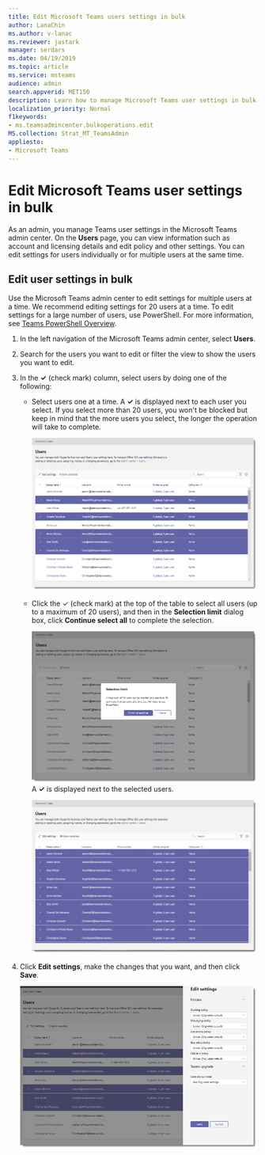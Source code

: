 ```yaml
---
title: Edit Microsoft Teams users settings in bulk
author: LanaChin
ms.author: v-lanac
ms.reviewer: jastark
manager: serdars
ms.date: 04/19/2019
ms.topic: article
ms.service: msteams
audience: admin
search.appverid: MET150
description: Learn how to manage Microsoft Teams user settings in bulk in the Microsoft Teams admin center. 
localization_priority: Normal
f1keywords:
- ms.teamsadmincenter.bulkoperations.edit
MS.collection: Strat_MT_TeamsAdmin
appliesto: 
- Microsoft Teams
---
```


# Edit Microsoft Teams user settings in bulk

As an admin, you manage Teams user settings in the Microsoft Teams admin center. On the **Users** page, you can view information such as account and licensing details and edit policy and other settings. You can edit settings for users individually or for multiple users at the same time.

## Edit user settings in bulk

Use the Microsoft Teams admin center to edit settings for multiple users at a time. We recommend editing settings for 20 users at a time. To edit settings for a large number of users, use PowerShell. For more information, see [Teams PowerShell Overview](teams-powershell-overview.md).

1. In the left navigation of the Microsoft Teams admin center, select **Users**.
2. Search for the users you want to edit or filter the view to show the users you want to edit.
3. In the **&#x2713;** (check mark) column, select users by doing one of the following:
    - Select users one at a time. A **&#x2713;** is displayed next to each user you select. If you select more than 20 users, you won't be blocked but keep in mind that the more users you select, the longer the operation will take to complete.

        ![Screen shot of the Users page showing user selection](media/bulk-edit-user-settings-select-users.png)

    - Click the &#x2713; (check mark) at the top of the table to select all users (up to a maximum of 20 users), and then in the **Selection limit** dialog box, click **Continue select all** to complete the selection.

        ![Screen shot of the Users page, showing the selection limit](media/bulk-edit-user-settings-select-all-limit.png) <br> A **&#x2713;** is displayed next to the selected users.

        ![Screen shot of the Users page, showing 20 users selected](media/bulk-edit-user-settings-select-all.png)
4. Click **Edit settings**, make the changes that you want, and then click **Save**.

    ![Screen shot of the Edit Settings pane](media/bulk-edit-user-settings-edit-settings.png)

